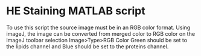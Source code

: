 # HE Staining MATLAB script
To use this script the source image must be in an RGB color format.
Using imageJ, the image can be converted from merged color to RGB color on the imageJ toolbar selection Image>Type>RGB Color
Green should be set to the lipids channel and Blue should be set to the proteins channel.

